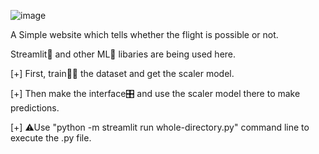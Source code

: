 ![image](https://github.com/user-attachments/assets/b400606f-6b68-401c-8eff-7d12ec542bb1)

A Simple website which tells whether the flight is possible or not.

Streamlit📛 and other ML🤖 libaries are being used here.


[+] First, train🏃‍♂️ the dataset and get the scaler model.

[+] Then make the interface🎛 and use the scaler model there to make predictions.

[+] ⚠Use "python -m streamlit run whole-directory.py" command line to execute the .py file.

